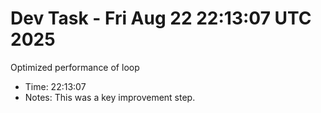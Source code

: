 # Dev Task - Fri Aug 22 22:13:07 UTC 2025
Optimized performance of loop
- Time: 22:13:07
- Notes: This was a key improvement step.
